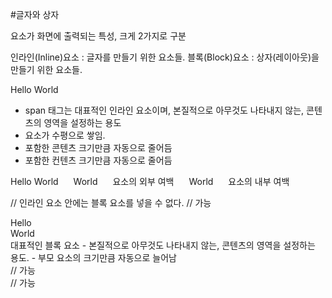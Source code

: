 #글자와 상자

요소가 화면에 출력되는 특성, 크게 2가지로 구분

인라인(Inline)요소 : 글자를 만들기 위한 요소들.
블록(Block)요소 : 상자(레이아웃)을 만들기 위한 요소들.

<span>Hello</span> 
<span>World</span>
- span 태그는 대표적인 인라인 요소이며, 본질적으로 아무것도 나타내지 않는, 콘텐츠의 영역을 설정하는 용도
- 요소가 수평으로 쌓임.
- 포함한 콘텐츠 크기만큼 자동으로 줄어듬
- 포함한 컨텐츠 크기만큼 자동으로 줄어듬

<span style="width:100px;">Hello</span> 
<span style="height:100px;">World</span>
<span style="margin:20px 20px;">World</span> 요소의 외부 여백
<span style="padding:20px 20px;">World</span> 요소의 내부 여백

<span><div></div></span> // 인라인 요소 안에는 블록 요소를 넣을 수 없다.
<span><span></span></span> // 가능


<div>Hello</div>
<div>World</div>
대표적인 블록 요소 
- 본질적으로 아무것도 나타내지 않는, 콘텐츠의 영역을 설정하는 용도.
- 부모 요소의 크기만큼 자동으로 늘어남

<div><div></div></div> // 가능
<div><span></span></div> // 가능
